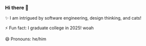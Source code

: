 ### Hi there 👋

✨ I am intrigued by software engineering, design thinking, and cats!

⚡ Fun fact: I graduate college in 2025! woah

😄 Pronouns: he/him

<!--
**yearofglad/yearofglad** is a ✨ _special_ ✨ repository because its `README.md` (this file) appears on your GitHub profile.

Here are some ideas to get you started:

- 🔭 I’m currently working on ...
- 🌱 I’m currently learning ...
- 👯 I’m looking to collaborate on ...
- 🤔 I’m looking for help with ...
- 💬 Ask me about ...
- 📫 How to reach me: ...
- 😄 Pronouns: ...
- ⚡ Fun fact: ...
-->
